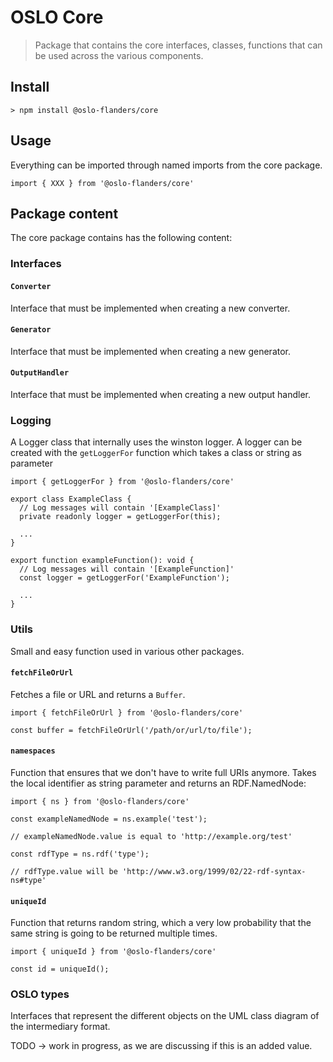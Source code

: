 # OSLO Core

> Package that contains the core interfaces, classes, functions that can be used across the various components.

## Install

```
> npm install @oslo-flanders/core
```

## Usage

Everything can be imported through named imports from the core package.

```
import { XXX } from '@oslo-flanders/core'
```

## Package content

The core package contains has the following content:

### Interfaces

#### `Converter`

Interface that must be implemented when creating a new converter.

#### `Generator`

Interface that must be implemented when creating a new generator.

#### `OutputHandler`

Interface that must be implemented when creating a new output handler.

### Logging

A Logger class that internally uses the winston logger. A logger can be created with the `getLoggerFor` function which takes a class or string as parameter
```
import { getLoggerFor } from '@oslo-flanders/core'

export class ExampleClass {
  // Log messages will contain '[ExampleClass]'
  private readonly logger = getLoggerFor(this);

  ...
}

export function exampleFunction(): void {
  // Log messages will contain '[ExampleFunction]'
  const logger = getLoggerFor('ExampleFunction');

  ...
}

```

### Utils

Small and easy function used in various other packages.

#### `fetchFileOrUrl`

Fetches a file or URL and returns a `Buffer`.
```
import { fetchFileOrUrl } from '@oslo-flanders/core'

const buffer = fetchFileOrUrl('/path/or/url/to/file');
```

#### `namespaces`

Function that ensures that we don't have to write full URIs anymore. Takes the local identifier as string parameter and returns an RDF.NamedNode:
```
import { ns } from '@oslo-flanders/core'

const exampleNamedNode = ns.example('test');

// exampleNamedNode.value is equal to 'http://example.org/test'

const rdfType = ns.rdf('type');

// rdfType.value will be 'http://www.w3.org/1999/02/22-rdf-syntax-ns#type'
```

#### `uniqueId`

Function that returns random string, which a very low probability that the same string is going to be returned multiple times.

```
import { uniqueId } from '@oslo-flanders/core'

const id = uniqueId();
```

### OSLO types

Interfaces that represent the different objects on the UML class diagram of the intermediary format.

TODO → work in progress, as we are discussing if this is an added value.


